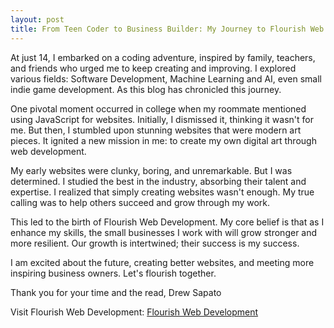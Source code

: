 ```yaml
---
layout: post
title: From Teen Coder to Business Builder: My Journey to Flourish Web Development
---
```


At just 14, I embarked on a coding adventure, inspired by family, teachers, and friends who urged me to keep creating and improving. I explored various fields: Software Development, Machine Learning and AI, even small indie game development. As this blog has chronicled this journey.

One pivotal moment occurred in college when my roommate mentioned using JavaScript for websites. Initially, I dismissed it, thinking it wasn't for me. But then, I stumbled upon stunning websites that were modern art pieces. It ignited a new mission in me: to create my own digital art through web development.

My early websites were  clunky, boring, and unremarkable. But I was determined. I studied the best in the industry, absorbing their talent and expertise. I realized that simply creating websites wasn't enough. My true calling was to help others succeed and grow through my work.

This led to the birth of Flourish Web Development. My core belief is that as I enhance my skills, the small businesses I work with will grow stronger and more resilient. Our growth is intertwined; their success is my success.

I am excited about the future, creating better websites, and meeting more inspiring business owners. Let's flourish together.

Thank you for your time and the read,
  Drew Sapato

Visit Flourish Web Development: [Flourish Web Development](https://flourishagency.vercel.app/)
